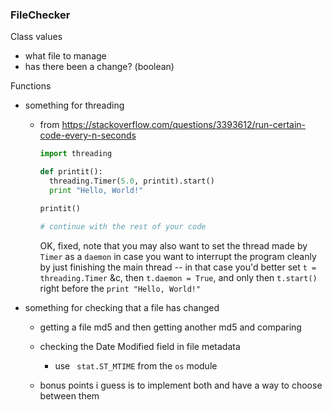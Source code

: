 ### FileChecker

Class values

- what file to manage
- has there been a change? (boolean)

Functions

- something for threading

  - from https://stackoverflow.com/questions/3393612/run-certain-code-every-n-seconds

    ```python
    import threading
    
    def printit():
      threading.Timer(5.0, printit).start()
      print "Hello, World!"
    
    printit()
    
    # continue with the rest of your code
    ```

    OK, fixed, note that you may also want to set the thread made by `Timer` as a `daemon` in case you want to interrupt the program cleanly by just finishing the main thread -- in that case you'd better set `t = threading.Timer` &c, then `t.daemon = True`, and only then `t.start()` right before the `print "Hello, World!"`

- something for checking that a file has changed

  - getting a file md5 and then getting another md5 and comparing

  - checking the Date Modified field in file metadata

    - use ` stat.ST_MTIME` from the `os` module

  - bonus points i guess is to implement both and have a way to choose between them

    